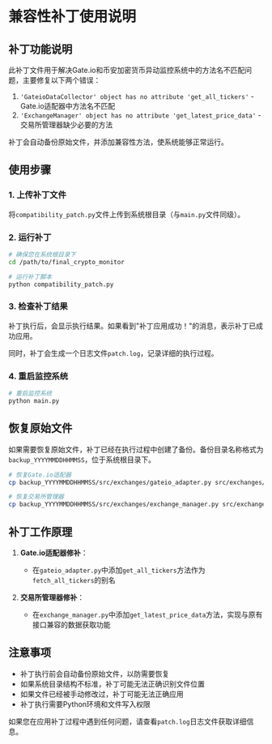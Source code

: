 # 兼容性补丁使用说明

## 补丁功能说明

此补丁文件用于解决Gate.io和币安加密货币异动监控系统中的方法名不匹配问题，主要修复以下两个错误：

1. `'GateioDataCollector' object has no attribute 'get_all_tickers'` - Gate.io适配器中方法名不匹配
2. `'ExchangeManager' object has no attribute 'get_latest_price_data'` - 交易所管理器缺少必要的方法

补丁会自动备份原始文件，并添加兼容性方法，使系统能够正常运行。

## 使用步骤

### 1. 上传补丁文件

将`compatibility_patch.py`文件上传到系统根目录（与`main.py`文件同级）。

### 2. 运行补丁

```bash
# 确保您在系统根目录下
cd /path/to/final_crypto_monitor

# 运行补丁脚本
python compatibility_patch.py
```

### 3. 检查补丁结果

补丁执行后，会显示执行结果。如果看到"补丁应用成功！"的消息，表示补丁已成功应用。

同时，补丁会生成一个日志文件`patch.log`，记录详细的执行过程。

### 4. 重启监控系统

```bash
# 重启监控系统
python main.py
```

## 恢复原始文件

如果需要恢复原始文件，补丁已经在执行过程中创建了备份。备份目录名称格式为`backup_YYYYMMDDHHMMSS`，位于系统根目录下。

```bash
# 恢复Gate.io适配器
cp backup_YYYYMMDDHHMMSS/src/exchanges/gateio_adapter.py src/exchanges/gateio_adapter.py

# 恢复交易所管理器
cp backup_YYYYMMDDHHMMSS/src/exchanges/exchange_manager.py src/exchanges/exchange_manager.py
```

## 补丁工作原理

1. **Gate.io适配器修补**：
   - 在`gateio_adapter.py`中添加`get_all_tickers`方法作为`fetch_all_tickers`的别名

2. **交易所管理器修补**：
   - 在`exchange_manager.py`中添加`get_latest_price_data`方法，实现与原有接口兼容的数据获取功能

## 注意事项

- 补丁执行前会自动备份原始文件，以防需要恢复
- 如果系统目录结构不标准，补丁可能无法正确识别文件位置
- 如果文件已经被手动修改过，补丁可能无法正确应用
- 补丁执行需要Python环境和文件写入权限

如果您在应用补丁过程中遇到任何问题，请查看`patch.log`日志文件获取详细信息。
